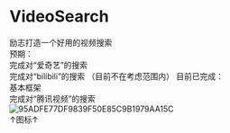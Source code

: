 ﻿# VideoSearch
励志打造一个好用的视频搜索  
预期：  
完成对“爱奇艺”的搜索  
完成对“bilibili”的搜索  （目前不在考虑范围内）
目前已完成：  
基本框架    
完成对“腾讯视频”的搜索  
![95ADFE77DF9839F50E85C9B1979AA15C](https://user-images.githubusercontent.com/96916718/204264351-e07af0ed-d9fc-4566-94e6-ab04ffa9c2a4.jpg)  
↑图标↑
